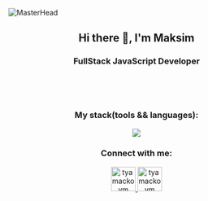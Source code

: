 ![MasterHead](https://indoanalytica.com/static/images/bannerr.gif)
<h2 align="center">Hi there 👋, I'm Maksim</h2>
<h3 align="center">FullStack JavaScript Developer<h3>
<br>
<br>
  <div align="center">
    </div>
<h3 align="center">My stack(tools && languages): </h3>
<p align="center">
  <a href="https://skillicons.dev">
    <img src="https://skillicons.dev/icons?i=js,ts,html,css,react,redux,next,tailwind,postgres,nodejs,express,threejs,ps" />
  </a>
</p>
<h3 align="center">Connect with me:</h3>
<p align="center">
<a href="https://t.me/TyamackovM">
    <img src="https://user-images.githubusercontent.com/49933115/139837223-bf23d3a9-4638-4e17-994a-ac8678d5f517.png" width="48" height="48" alt="tyamackovm"/>
</a>
<a href="https://www.linkedin.com/in/tyamackovm/" target="blank"><img src="https://skillicons.dev/icons?i=linkedin" width="48" height="48"  alt="tyamackovm" /></a>
</p>
 

 
<!--
**TyamackovM/TyamackovM** is a ✨ _special_ ✨ repository because its `README.md` (this file) appears on your GitHub profile.

Here are some ideas to get you started:

- 🔭 I’m currently working on ...
- 🌱 I’m currently learning ...
- 👯 I’m looking to collaborate on ...
- 🤔 I’m looking for help with ...
- 💬 Ask me about ...
- 📫 How to reach me: ...
- 😄 Pronouns: ...
- ⚡ Fun fact: ...
-->
